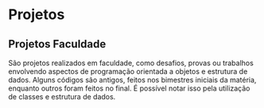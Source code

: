 # Projetos

## Projetos Faculdade

São projetos realizados em faculdade, como desafios, provas ou trabalhos envolvendo aspectos de programação orientada a objetos e estrutura de dados.
Alguns códigos são antigos, feitos nos bimestres iniciais da matéria, enquanto outros foram feitos no final. É possível notar isso pela utilização de classes e estrutura de dados.

